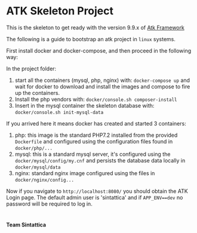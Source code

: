 # ATK Skeleton Project

This is the skeleton to get ready with the version 9.9.x of [Atk Framework](https://github.com/Sintattica/atk)

The following is a guide to bootstrap an atk project in `linux` systems. 

First install docker and docker-compose, and then proceed in the following way: 

In the project folder:
1. start all the containers (mysql, php, nginx) with: `docker-compose up` and wait for docker to download and install the images and compose to fire up the containers.
2. Install the php vendors with: `docker/console.sh composer-install`
3. Insert in the mysql container the skeleton database with: `docker/console.sh init-mysql-data`

If you arrived here it means docker has created and started 3 containers:
1. php: this image is the standard PHP7.2 installed from the provided `Dockerfile` and configured using the configuration files found in `docker/php/...`
2. mysql: this is a standard mysql server, it's configured using the `docker/mysql/config/my.cnf` and persists the database data locally in `docker/mysql/data`
3. nginx: standard nginx image configured using the files in `docker/nginx/config...`


Now if you navigate to `http://localhost:8080/` you should obtain the ATK Login page.
The default admin user is 'sintattica' and if `APP_ENV==dev` no password will be required to log in.

#

#### Team Sintattica
